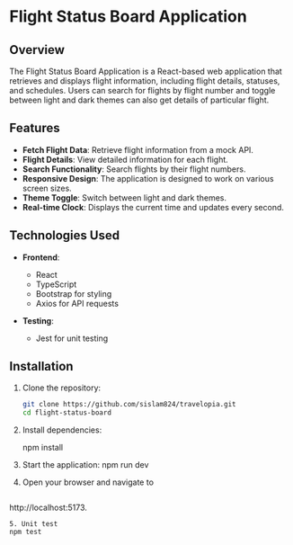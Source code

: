 # Flight Status Board Application

## Overview

The Flight Status Board Application is a React-based web application that retrieves and displays flight information, including flight details, statuses, and schedules. Users can search for flights by flight number and toggle between light and dark themes can also get details of particular flight.

## Features

- **Fetch Flight Data**: Retrieve flight information from a mock API.
- **Flight Details**: View detailed information for each flight.
- **Search Functionality**: Search flights by their flight numbers.
- **Responsive Design**: The application is designed to work on various screen sizes.
- **Theme Toggle**: Switch between light and dark themes.
- **Real-time Clock**: Displays the current time and updates every second.

## Technologies Used

- **Frontend**:

  - React
  - TypeScript
  - Bootstrap for styling
  - Axios for API requests

- **Testing**:
  - Jest for unit testing

## Installation

1. Clone the repository:

   ```bash
   git clone https://github.com/sislam824/travelopia.git
   cd flight-status-board

   ```

2. Install dependencies:
   
     npm install

 

3. Start the application:
   npm run dev
4. Open your browser and navigate to
  
   ```
 http://localhost:5173.
   ```
5. Unit test
   npm test
